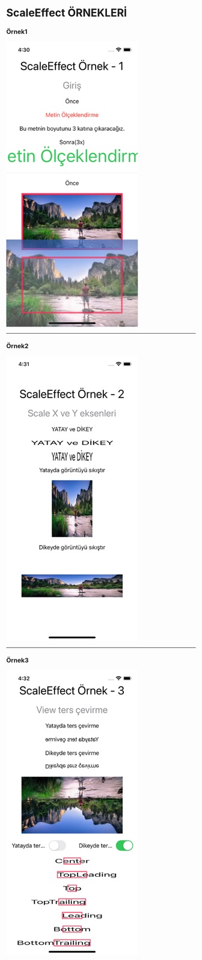 # ScaleEffect ÖRNEKLERİ

<p align="center">
  <h3>Örnek1</h3>
  <img src="1.png" width="350">
</p>
<hr>

<p align="center">
  <h3>Örnek2</h3>
  <img src="2.png" width="350">
</p>
<hr>

<p align="center">
  <h3>Örnek3</h3>
  <img src="3.png" width="350">
</p>

